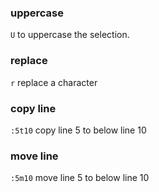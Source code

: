 
### uppercase
`U` to uppercase the selection.

### replace
`r` replace a character

### copy line
`:5t10` copy line 5 to below line 10

### move line
`:5m10` move line 5 to below line 10